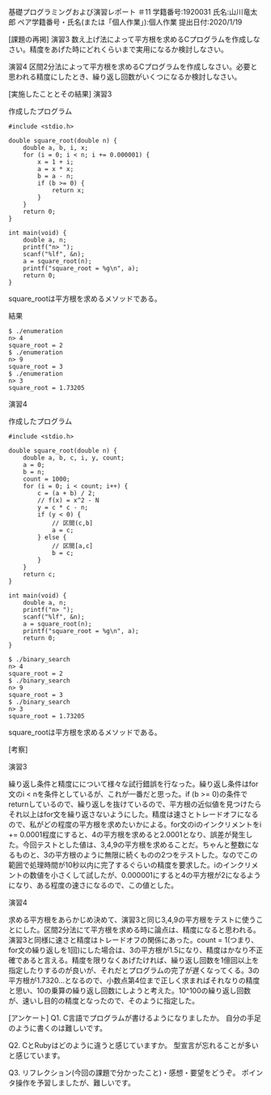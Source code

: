 基礎プログラミングおよび演習レポート ＃11
学籍番号:1920031
氏名:山川竜太郎
ペア学籍番号・氏名(または「個人作業」):個人作業
提出日付:2020/1/19

[課題の再掲]
演習3 数え上げ法によって平方根を求めるCプログラムを作成しなさい。精度をあげた時にどれくらいまで実用になるか検討しなさい。

演習4 区間2分法によって平方根を求めるCプログラムを作成しなさい。必要と思われる精度にしたとき、繰り返し回数がいくつになるか検討しなさい。

[実施したこととその結果]
演習3

作成したプログラム

```
#include <stdio.h>

double square_root(double n) {
    double a, b, i, x;
    for (i = 0; i < n; i += 0.000001) {
        x = 1 + i;
        a = x * x;
        b = a - n;
        if (b >= 0) {
            return x;
        }
    }
    return 0;
}

int main(void) {
    double a, n;
    printf("n> ");
    scanf("%lf", &n);
    a = square_root(n);
    printf("square_root = %g\n", a);
    return 0;
}
```

square_rootは平方根を求めるメソッドである。

結果

```
$ ./enumeration
n> 4
square_root = 2
$ ./enumeration
n> 9
square_root = 3
$ ./enumeration
n> 3
square_root = 1.73205
```

演習4

作成したプログラム

```
#include <stdio.h>

double square_root(double n) {
    double a, b, c, i, y, count;
    a = 0;
    b = n;
    count = 1000;
    for (i = 0; i < count; i++) {
        c = (a + b) / 2;
        // f(x) = x^2 - N
        y = c * c - n;
        if (y < 0) {
            // 区間(c,b]
            a = c;
        } else {
            // 区間[a,c]
            b = c;
        }
    }
    return c;
}

int main(void) {
    double a, n;
    printf("n> ");
    scanf("%lf", &n);
    a = square_root(n);
    printf("square_root = %g\n", a);
    return 0;
}
```

```
$ ./binary_search
n> 4
square_root = 2
$ ./binary_search
n> 9
square_root = 3
$ ./binary_search
n> 3
square_root = 1.73205
```

square_rootは平方根を求めるメソッドである。

[考察]

演習3

繰り返し条件と精度にについて様々な試行錯誤を行なった。繰り返し条件はfor文のi < nを条件としているが、これが一番だと思った。if (b >= 0)の条件でreturnしているので、繰り返しを抜けているので、平方根の近似値を見つけたらそれ以上はfor文を繰り返さないようにした。精度は速さとトレードオフになるので、私がどの程度の平方根を求めたいかによる。for文のiのインクリメントをi += 0.0001程度にすると、4の平方根を求めると2.0001となり、誤差が発生した。今回テストとした値は、3,4,9の平方根を求めることだ。ちゃんと整数になるものと、3の平方根のように無限に続くものの2つをテストした。なのでこの範囲で処理時間が10秒以内に完了するぐらいの精度を要求した。iのインクリメントの数値を小さくして試したが、0.000001にすると4の平方根が2になるようになり、ある程度の速さになるので、この値とした。

演習4

求める平方根をあらかじめ決めて、演習3と同じ3,4,9の平方根をテストに使うことにした。区間2分法にて平方根を求める時に論点は、精度になると思われる。演習3と同様に速さと精度はトレードオフの関係にあった。count = 1(つまり、for文の繰り返しを1回)にした場合は、3の平方根が1.5になり、精度はかなり不正確であると言える。精度を限りなくあげたければ、繰り返し回数を1億回以上を指定したりするのが良いが、それだとプログラムの完了が遅くなってくる。3の平方根が1.7320...となるので、小数点第4位まで正しく求まればそれなりの精度と思い、10の乗算の繰り返し回数にしようと考えた。10^100の繰り返し回数が、速いし目的の精度となったので、そのように指定した。

[アンケート]
Q1. C言語でプログラムが書けるようになりましたか。
自分の手足のように書くのは難しいです。

Q2. CとRubyはどのように違うと感じていますか。
型宣言が忘れることが多いと感じています。

Q3. リフレクション(今回の課題で分かったこと)・感想・要望をどうぞ。
ポインタ操作を予習しましたが、難しいです。
